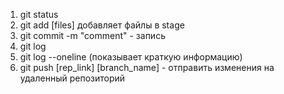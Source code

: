 1. git status
2. git add [files] добавляет файлы в stage
3. git commit -m "comment" - запись
4. git log
5. git log --oneline (показывает краткую информацию)
6. git push [rep_link] [branch_name]  - отправить изменения на удаленный репозиторий